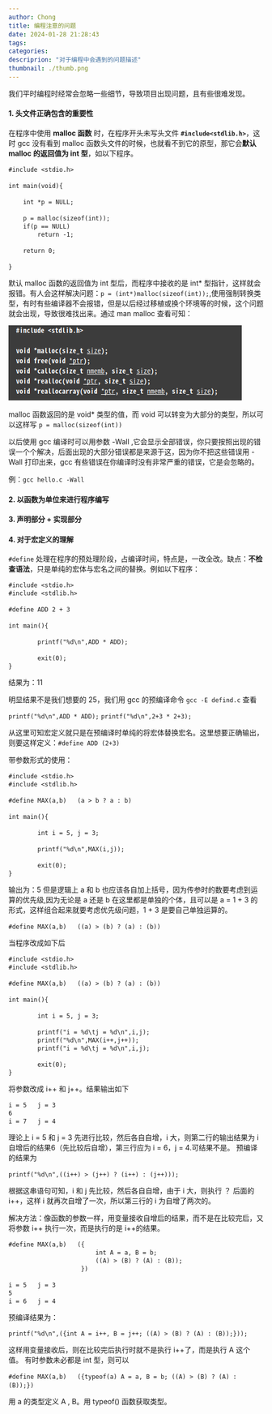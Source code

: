 ```yaml
---
author: Chong
title: 编程注意的问题
date: 2024-01-28 21:28:43
tags:
categories: 
descriprion: "对于编程中会遇到的问题描述"
thumbnail: ./thumb.png
---
```


我们平时编程时经常会忽略一些细节，导致项目出现问题，且有些很难发现。

<!-- more -->
#### 1. 头文件正确包含的重要性
在程序中使用 **malloc 函数** 时，在程序开头未写头文件 **`#include<stdlib.h>`**，这时 gcc 没有看到 malloc 函数头文件的时候，也就看不到它的原型，那它会**默认 malloc 的返回值为 int 型**，如以下程序。
```
#include <stdio.h>

int main(void){

    int *p = NULL;

    p = malloc(sizeof(int));
    if(p == NULL)
        return -1;
    
    return 0;

}
```
默认 malloc 函数的返回值为 int 型后，而程序中接收的是 int* 型指针，这样就会报错。有人会这样解决问题：`p = (int*)malloc(sizeof(int));`,使用强制转换类型，有时有些编译器不会报错，但是以后经过移植或换个环境等的时候，这个问题就会出现，导致很难找出来。通过 man malloc 查看可知：

![malloc函数](./编程注意的问题/malloc.png)

malloc 函数返回的是 void* 类型的值，而 void 可以转变为大部分的类型，所以可以这样写 `p = malloc(sizeof(int))`

以后使用 gcc 编译时可以用参数 -Wall ,它会显示全部错误，你只要按照出现的错误一个个解决，后面出现的大部分错误都是来源于这，因为你不把这些错误用 -Wall 打印出来，gcc 有些错误在你编译时没有非常严重的错误，它是会忽略的。

例：`gcc hello.c -Wall`

#### 2. 以函数为单位来进行程序编写

#### 3. 声明部分 + 实现部分

#### 4. 对于宏定义的理解

`#define` 处理在程序的预处理阶段，占编译时间，特点是，一改全改。缺点：**不检查语法**，只是单纯的宏体与宏名之间的替换。例如以下程序：
```
#include <stdio.h>
#include <stdlib.h>

#define ADD 2 + 3

int main(){

        printf("%d\n",ADD * ADD);

        exit(0);
}

```
结果为：11

明显结果不是我们想要的 25，我们用 gcc 的预编译命令 `gcc -E defind.c` 查看

`printf("%d\n",ADD * ADD);` 
`printf("%d\n",2+3 * 2+3);`

从这里可知宏定义就只是在预编译时单纯的将宏体替换宏名。这里想要正确输出，则要这样定义：`#define ADD (2+3)`

带参数形式的使用：
```
#include <stdio.h>
#include <stdlib.h>

#define MAX(a,b)   (a > b ? a : b)

int main(){

        int i = 5, j = 3;

        printf("%d\n",MAX(i,j));

        exit(0);
}
```
输出为：5
但是逻辑上 a 和 b 也应该各自加上括号，因为传参时的数要考虑到运算的优先级,因为无论是 a 还是 b 在这里都是单独的个体，且可以是 a = 1 + 3 的形式，这样组合起来就要考虑优先级问题，1 + 3 是要自己单独运算的。

`#define MAX(a,b)   ((a) > (b) ? (a) : (b))`

当程序改成如下后
```
#include <stdio.h>
#include <stdlib.h>

#define MAX(a,b)   ((a) > (b) ? (a) : (b))

int main(){
        
        int i = 5, j = 3;       
       
        printf("i = %d\tj = %d\n",i,j);
        printf("%d\n",MAX(i++,j++));
        printf("i = %d\tj = %d\n",i,j);

        exit(0);
}

```
将参数改成 i++ 和 j++。结果输出如下
```
i = 5	j = 3
6
i = 7	j = 4
```
理论上 i = 5 和 j = 3 先进行比较，然后各自自增，i 大，则第二行的输出结果为 i 自增后的结果6（先比较后自增），第三行应为 i = 6，j = 4.可结果不是。
预编译的结果为

`printf("%d\n",((i++) > (j++) ? (i++) : (j++)));
`

根据这串语句可知，i 和 j 先比较，然后各自自增，由于 i 大，则执行 ？ 后面的 i++，这样 i 就再次自增了一次，所以第三行的 i 为自增了两次的。 

解决方法：像函数的参数一样，用变量接收自增后的结果，而不是在比较完后，又将参数 i++ 执行一次，而是执行的是 i++的结果。

```
#define MAX(a,b)   ({
                        int A = a, B = b;
                        ((A) > (B) ? (A) : (B));
                    })

i = 5	j = 3
5
i = 6	j = 4
```
预编译结果为：
```
printf("%d\n",({int A = i++, B = j++; ((A) > (B) ? (A) : (B));}));
```
这样用变量接收后，则在比较完后执行时就不是执行 i++了，而是执行 A 这个值。
有时参数未必都是 int 型，则可以

`#define MAX(a,b)   ({typeof(a) A = a, B = b; ((A) > (B) ? (A) : (B));})
`

用 a 的类型定义 A , B。用 typeof() 函数获取类型。

